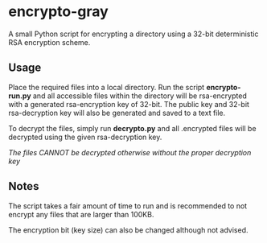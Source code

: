 # encrypto-gray
A small Python script for encrypting a directory using a 32-bit deterministic RSA encryption scheme.
## Usage
Place the required files into a local directory. Run the script <b>encrypto-run.py</b> and all accessible files within 
the directory will be rsa-encrypted with a generated rsa-encryption key of 32-bit. The public key and 32-bit rsa-decryption
key will also be generated and saved to a text file.

To decrypt the files, simply run <b>decrypto.py</b> and all .encrypted files will be decrypted using the given rsa-decryption
key.

<i> The files CANNOT be decrypted otherwise without the proper decryption key </i>

## Notes
The script takes a fair amount of time to run and is recommended to not encrypt any files that are larger than 100KB.

The encryption bit (key size) can also be changed although not advised.
